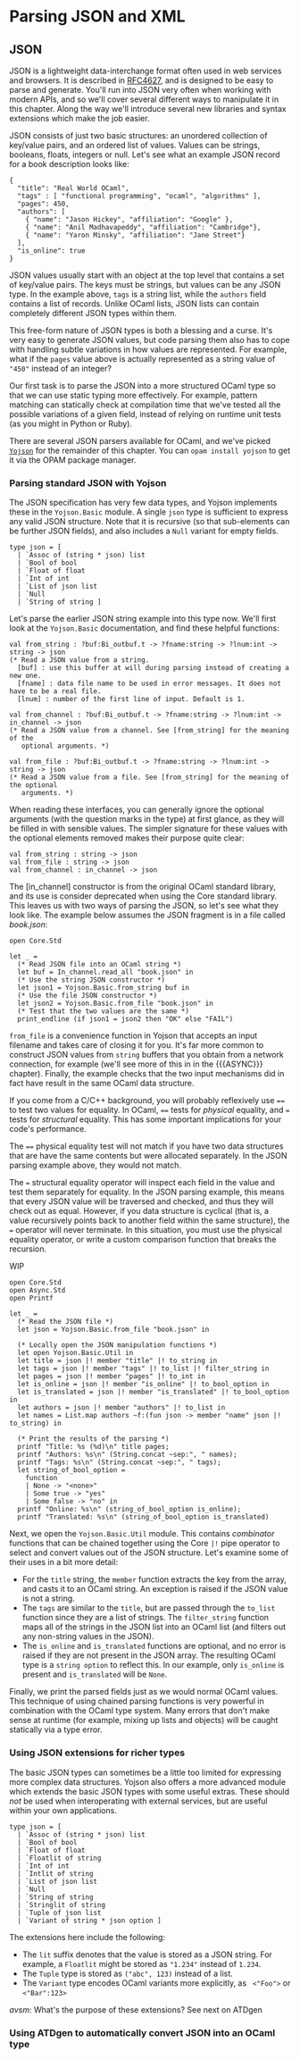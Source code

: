 # Parsing JSON and XML

## JSON

JSON is a lightweight data-interchange format often used in web services and
browsers.  It is described in [RFC4627](http://www.ietf.org/rfc/rfc4627.txt),
and is designed to be easy to parse and generate.  You'll run into JSON very
often when working with modern APIs, and so we'll cover several different
ways to manipulate it in this chapter. Along the way we'll introduce several
new libraries and syntax extensions which make the job easier.

JSON consists of just two basic structures: an unordered collection of
key/value pairs, and an ordered list of values.  Values can be strings,
booleans, floats, integers or null.  Let's see what an example JSON record for
a book description looks like:

~~~~~~~~~~~~~~~~~~~~~~~~~~~ { .json }
{
  "title": "Real World OCaml",
  "tags" : [ "functional programming", "ocaml", "algorithms" ],
  "pages": 450,
  "authors": [
    { "name": "Jason Hickey", "affiliation": "Google" },
    { "name": "Anil Madhavapeddy", "affiliation": "Cambridge"},
    { "name": "Yaron Minsky", "affiliation": "Jane Street"}
  ],
  "is_online": true
}
~~~~~~~~~~~~~~~~~~~~~~~~~~~

JSON values usually start with an object at the top level that contains a set
of key/value pairs.  The keys must be strings, but values can be any JSON type.
In the example above, `tags` is a string list, while the `authors` field
contains a list of records.  Unlike OCaml lists, JSON lists can contain
completely different JSON types within them.

This free-form nature of JSON types is both a blessing and a curse.  It's very
easy to generate JSON values, but code parsing them also has to cope with
handling subtle variations in how values are represented. For example, what if
the `pages` value above is actually represented as a string value of `"450"`
instead of an integer?

Our first task is to parse the JSON into a more structured OCaml type so that
we can use static typing more effectively.  For example, pattern matching can
statically check at compilation time that we've tested all the possible variations
of a given field, instead of relying on runtime unit tests (as you might in Python
or Ruby).

There are several JSON parsers available for OCaml, and we've picked
[`Yojson`](http://mjambon.com/yojson.html) for the remainder of this chapter.
You can `opam install yojson` to get it via the OPAM package manager.
 
### Parsing standard JSON with Yojson

The JSON specification has very few data types, and Yojson implements
these in the `Yojson.Basic` module.  A single `json` type is sufficient to
express any valid JSON structure. Note that it is recursive (so that
sub-elements can be further JSON fields), and also includes a `Null` variant
for empty fields.

~~~~~~~~~~~~~~~~~~~~~~~~~~~ { .ocaml }
type json = [
  | `Assoc of (string * json) list
  | `Bool of bool
  | `Float of float
  | `Int of int
  | `List of json list
  | `Null
  | `String of string ] 
~~~~~~~~~~~~~~~~~~~~~~~~~~~

Let's parse the earlier JSON string example into this type now.  We'll first
look at the `Yojson.Basic` documentation, and find these helpful functions:

~~~~~~~~~~~~~~~~~~~~~~~~~~~ { .ocaml }
val from_string : ?buf:Bi_outbuf.t -> ?fname:string -> ?lnum:int -> string -> json
(* Read a JSON value from a string.
  [buf] : use this buffer at will during parsing instead of creating a new one.
  [fname] : data file name to be used in error messages. It does not have to be a real file.
  [lnum] : number of the first line of input. Default is 1.

val from_channel : ?buf:Bi_outbuf.t -> ?fname:string -> ?lnum:int -> in_channel -> json
(* Read a JSON value from a channel. See [from_string] for the meaning of the 
   optional arguments. *)

val from_file : ?buf:Bi_outbuf.t -> ?fname:string -> ?lnum:int -> string -> json
(* Read a JSON value from a file. See [from_string] for the meaning of the optional
   arguments. *)
~~~~~~~~~~~~~~~~~~~~~~~~~~~

When reading these interfaces, you can generally ignore the optional arguments
(with the question marks in the type) at first glance, as they will be filled
in with sensible values.  The simpler signature for these values with the
optional elements removed makes their purpose quite clear:

~~~~~~~~~~~~~~~~~~~~~~~~~~~ { .ocaml }
val from_string : string -> json
val from_file : string -> json
val from_channel : in_channel -> json
~~~~~~~~~~~~~~~~~~~~~~~~~~~

The [in_channel] constructor is from the original OCaml standard library, and
its use is consider deprecated when using the Core standard library.  This
leaves us with two ways of parsing the JSON, so let's see what they look like.
The example below assumes the JSON fragment is in a file called *book.json*:

~~~~~~~~~~~~~~~~~~~~~~~~~~~ { .ocaml }
open Core.Std

let _ =
  (* Read JSON file into an OCaml string *)
  let buf = In_channel.read_all "book.json" in
  (* Use the string JSON constructor *)
  let json1 = Yojson.Basic.from_string buf in
  (* Use the file JSON constructor *)
  let json2 = Yojson.Basic.from_file "book.json" in
  (* Test that the two values are the same *)
  print_endline (if json1 = json2 then "OK" else "FAIL")
~~~~~~~~~~~~~~~~~~~~~~~~~~~

`from_file` is a convenience function in Yojson that accepts an input filename
and takes care of closing it for you. It's far more common to construct JSON
values from `string` buffers that you obtain from a network connection, for
example (we'll see more of this in in the {{{ASYNC}}} chapter). Finally, the
example checks that the two input mechanisms did in fact have result in the
same OCaml data structure.

<sidebar>
<title>The difference between `=` and `==`</title>

If you come from a C/C++ background, you will probably reflexively use `==`
to test two values for equality. In OCaml, `==` tests for *physical* equality,
and `=` tests for *structural* equality. This has some important implications
for your code's performance.

The `==` physical equality test will not match if you have two data structures
that are have the same contents but were allocated separately. In the JSON
parsing example above, they would not match.

The `=` structural equality operator will inspect each field in the value and
test them separately for equality. In the JSON parsing example, this means that
every JSON value will be traversed and checked, and thus they will check out as
equal.  However, if you data structure is cyclical (that is, a value
recursively points back to another field within the same structure), the `=`
operator will never terminate.  In this situation, you must use the physical
equality operator, or write a custom comparison function that breaks the
recursion.

</title>

WIP

~~~~~~~~~~~~~~~~~~~~~~~~~~~ { .ocaml }
open Core.Std
open Async.Std
open Printf

let _ =
  (* Read the JSON file *)
  let json = Yojson.Basic.from_file "book.json" in

  (* Locally open the JSON manipulation functions *)
  let open Yojson.Basic.Util in
  let title = json |! member "title" |! to_string in
  let tags = json |! member "tags" |! to_list |! filter_string in
  let pages = json |! member "pages" |! to_int in
  let is_online = json |! member "is_online" |! to_bool_option in
  let is_translated = json |! member "is_translated" |! to_bool_option in
  let authors = json |! member "authors" |! to_list in
  let names = List.map authors ~f:(fun json -> member "name" json |! to_string) in

  (* Print the results of the parsing *)
  printf "Title: %s (%d)\n" title pages;
  printf "Authors: %s\n" (String.concat ~sep:", " names);
  printf "Tags: %s\n" (String.concat ~sep:", " tags);
  let string_of_bool_option =
    function
    | None -> "<none>"
    | Some true -> "yes"
    | Some false -> "no" in
  printf "Online: %s\n" (string_of_bool_option is_online);
  printf "Translated: %s\n" (string_of_bool_option is_translated)
~~~~~~~~~~~~~~~~~~~~~~~~~~~

Next, we open the `Yojson.Basic.Util` module.  This contains *combinator* functions that can be chained together using the Core `|!` pipe operator to select and convert values out of the JSON structure.  Let's examine some of their uses in a bit more detail:

* For the `title` string, the `member` function extracts the key from the array, and casts it to an OCaml string. An exception is raised if the JSON value is not a string.
* The `tags` are similar to the `title`, but are passed through the `to_list` function since they are a list of strings.  The `filter_string` function maps all of the strings in the JSON list into an OCaml list (and filters out any non-string values in the JSON).
* The `is_online` and `is_translated` functions are optional, and no error is raised if they are not present in the JSON array. The resulting OCaml type is a `string option` to reflect this. In our example, only `is_online` is present and `is_translated` will be `None`.

Finally, we print the parsed fields just as we would normal OCaml values. This technique of using chained parsing functions is very powerful in combination with the OCaml type system. Many errors that don't make sense at runtime (for example, mixing up lists and objects) will be caught statically via a type error.

### Using JSON extensions for richer types

The basic JSON types  can sometimes be a little too limited for expressing more complex data structures. Yojson also offers a more advanced module which extends the basic JSON types with some useful extras.  These should *not* be used when interoperating with external services, but are useful within your own applications.

~~~~~~~~~~~~~~~~~~~~~~~~~~~ { .ocaml }
type json = [ 
  | `Assoc of (string * json) list
  | `Bool of bool
  | `Float of float
  | `Floatlit of string
  | `Int of int
  | `Intlit of string
  | `List of json list
  | `Null
  | `String of string
  | `Stringlit of string
  | `Tuple of json list
  | `Variant of string * json option ] 
~~~~~~~~~~~~~~~~~~~~~~~~~~~

The extensions here include the following:

* The `lit` suffix denotes that the value is stored as a JSON string. For example, a `Floatlit` might be stored as `"1.234"` instead of `1.234`.
* The `Tuple` type is stored as `("abc", 123)` instead of a list.
* The `Variant` type encodes OCaml variants more explicitly, as ` <"Foo">` or `<"Bar":123>`
 
_avsm_:  What's the purpose of these extensions? See next on ATDgen

### Using ATDgen to automatically convert JSON into an OCaml type

